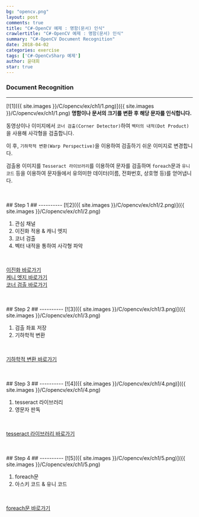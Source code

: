 ```yaml
---
bg: "opencv.png"
layout: post
comments: true
title: "C#-OpenCV 예제 : 명함(문서) 인식"
crawlertitle: "C#-OpenCV 예제 : 명함(문서) 인식"
summary: "C#-OpenCV Document Recognition"
date: 2018-04-02
categories: exercise
tags: ['C#-OpenCvSharp 예제']
author: 윤대희
star: true
---
```


### Document Recognition ###
----------
[![1]({{ site.images }}/C/opencv/ex/ch1/1.png)]({{ site.images }}/C/opencv/ex/ch1/1.png)
**명함이나 문서의 크기를 변환 후 해당 문자를 인식합니다.**

동영상이나 이미지에서 `코너 검출(Corner Detector)`하여 `벡터의 내적(Dot Product)`을 사용해 사각형을 검출합니다.

이 후, `기하학적 변환(Warp Perspective)`을 이용하여 검출하기 쉬운 이미지로 변경합니다.

검출용 이미지를 `Tesseract 라이브러리`를 이용하여 문자를 검출하며 `foreach`문과 `유니코드` 등을 이용하여 문자들에서 유의미한 데이터(이름, 전화번호, 상호명 등)를 얻어냅니다.

<br>
<br>
## Step 1 ##
----------
[![2]({{ site.images }}/C/opencv/ex/ch1/2.png)]({{ site.images }}/C/opencv/ex/ch1/2.png)

<br>

1. 관심 채널
2. 이진화 적용 & 캐니 엣지
3. 코너 검출
4. 벡터 내적을 통하여 사각형 파악

<br>

[이진화 바로가기][12강] <br>
[케니 엣지 바로가기][14강] <br>
[코너 검출 바로가기][21강]

<br>
<br>
## Step 2 ##
----------
[![3]({{ site.images }}/C/opencv/ex/ch1/3.png)]({{ site.images }}/C/opencv/ex/ch1/3.png)

<br>

1. 검출 좌표 저장
2. 기하학적 변환

<br>

[기하학적 변환 바로가기][18강]

<br>
<br>
## Step 3 ##
----------
[![4]({{ site.images }}/C/opencv/ex/ch1/4.png)]({{ site.images }}/C/opencv/ex/ch1/4.png)

<br>

1. tesseract 라이브러리
2. 영문자 판독

<br>

[tesseract 라이브러리 바로가기][2강]

<br>
<br>
## Step 4 ##
----------
[![5]({{ site.images }}/C/opencv/ex/ch1/5.png)]({{ site.images }}/C/opencv/ex/ch1/5.png)

<br>

1. foreach문
2. 아스키 코드 & 유니 코드

<br>

[foreach문 바로가기][11강]

<br>
<br>

[12강]: https://076923.github.io/posts/C-opencv-12/
[14강]: https://076923.github.io/posts/C-opencv-14/
[21강]: https://076923.github.io/posts/C-opencv-21/

[18강]: https://076923.github.io/posts/C-opencv-18/
[2강]: https://076923.github.io/posts/C-tesseract-2/

[11강]: https://076923.github.io/posts/C-11/
